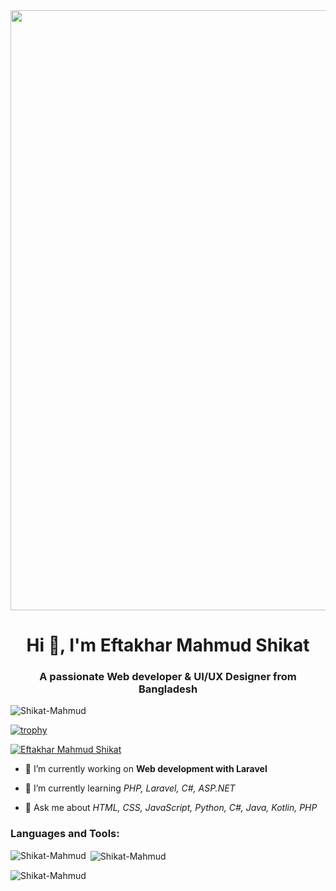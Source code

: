 <div>
<a href="https://github.com/Shikat-Mahmud"> <img src="https://www.wingstechsolutions.com/wp-content/uploads/2022/03/full-stack-development.gif" style="width:100vw"> </a>
</div>

<h1 align="center">Hi 👋, I'm Eftakhar Mahmud Shikat</h1>
<h3 align="center">A passionate Web developer & UI/UX Designer from Bangladesh</h3>

<p align="left"> <img src="https://komarev.com/ghpvc/?username=Shikat-Mahmud&label=Profile%20views&color=0e75b6&style=flat" alt="Shikat-Mahmud" /> </p>


[![trophy](https://github-profile-trophy.vercel.app/?username=Shikat-Mahmud&theme=onedark)](https://github.com/ryo-ma/github-profile-trophy)


<p align="left"> <a href="https://linkedin.com/in/eftakhar-mahmud" target="blank"><img src="https://img.shields.io/badge/Connect-LinkedIn-blue?logo=linkedin&style=for-the-badge" alt="Eftakhar Mahmud Shikat" /></a> </p>

- 🔭 I’m currently working on <b>Web development with Laravel</b>

- 🌱 I’m currently learning *PHP, Laravel, C#, ASP.NET*

- 💬 Ask me about *HTML, CSS, JavaScript, Python, C#, Java, Kotlin, PHP*



<h3 align="left">Languages and Tools:</h3>


<p><img align="left" src="https://github-readme-stats.vercel.app/api/top-langs?username=Shikat-Mahmud&show_icons=true&locale=en&layout=compact" alt="Shikat-Mahmud" /></p>

<p>&nbsp;<img align="center" src="https://github-readme-stats.vercel.app/api?username=Shikat-Mahmud&show_icons=true&locale=en" alt="Shikat-Mahmud" /></p>

<p><img align="center" src="https://github-readme-streak-stats.herokuapp.com/?user=Shikat-Mahmud&" alt="Shikat-Mahmud" /></p>
